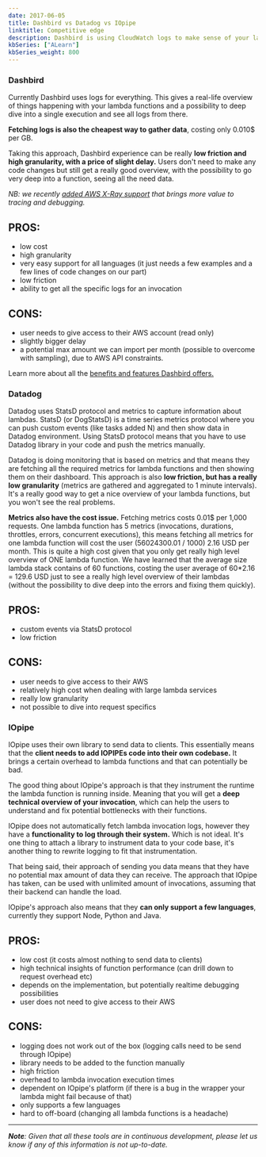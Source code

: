 ```yaml
---
date: 2017-06-05
title: Dashbird vs Datadog vs IOpipe
linktitle: Competitive edge
description: Dashbird is using CloudWatch logs to make sense of your lambda functions and to give an actionable overview.
kbSeries: ["ALearn"]
kbSeries_weight: 800
---
```


### Dashbird

Currently Dashbird uses logs for everything. This gives a real-life overview of things happening with your lambda functions and a possibility to deep dive into a single execution and see all logs from there.

**Fetching logs is also the cheapest way to gather data**, costing only 0.010$ per GB.

Taking this approach, Dashbird experience can be really **low friction and high granularity, with a price of slight delay.** Users don't need to make any code changes but still get a really good overview, with the possibility to go very deep into a function, seeing all the need data.

_NB: we recently <a href="https://dashbird.io/blog/tracing-lambda-functions-with-aws-x-ray/" target="blank"> added AWS X-Ray support<a/> that brings more value to tracing and debugging._

## PROS:
* low cost
* high granularity
* very easy support for all languages (it just needs a few examples and a few lines of code changes on our part)
* low friction
* ability to get all the specific logs for an invocation

## CONS:
* user needs to give access to their AWS account (read only)
* slightly bigger delay
* a potential max amount we can import per month (possible to overcome with sampling), due to AWS API constraints.

Learn more about all the <a href="https://dashbird.io/docs/learn/features/" target="_blank">benefits and features Dashbird offers.<a/>

### Datadog

Datadog uses StatsD protocol and metrics to capture information about lambdas. StatsD (or DogStatsD) is a time series metrics protocol where you can push custom events (like tasks added N) and then show data in Datadog environment. Using StatsD protocol means that you have to use Datadog library in your code and push the metrics manually.

Datadog is doing monitoring that is based on metrics and that means they are fetching all the required metrics for lambda functions and then showing them on their dashboard. This approach is also **low friction, but has a really low granularity** (metrics are gathered and aggregated to 1 minute intervals). It's a really good way to get a nice overview of your lambda functions, but you won't see the real problems.

**Metrics also have the cost issue.** Fetching metrics costs 0.01$ per 1,000 requests. One lambda function has 5 metrics (invocations, durations, throttles, errors, concurrent executions), this means fetching all metrics for one lambda function will cost the user (56024300.01 / 1000) 2.16 USD per month. This is quite a high cost given that you only get really high level overview of ONE lambda function. We have learned that the average size lambda stack contains of 60 functions, costing the user average of 60*2.16 = 129.6 USD just to see a really high level overview of their lambdas (without the possibility to dive deep into the errors and fixing them quickly).

## PROS:
* custom events via StatsD protocol
* low friction


## CONS:
* user needs to give access to their AWS
* relatively high cost when dealing with large lambda services
* really low granularity
* not possible to dive into request specifics

### IOpipe

IOpipe uses their own library to send data to clients. This essentially means that the **client needs to add IOPIPEs code into their own codebase.** It brings a certain overhead to lambda functions and that can potentially be bad.

The good thing about IOpipe's approach is that they instrument the runtime the lambda function is running inside. Meaning that you will get a **deep technical overview of your invocation**, which can help the users to understand and fix potential bottlenecks with their functions.

IOpipe does not automatically fetch lambda invocation logs, however they have a **functionality to log through their system.** Which is not ideal. It's one thing to attach a library to instrument data to your code base, it's another thing to rewrite logging to fit that instrumentation.

That being said, their approach of sending you data means that they have no potential max amount of data they can receive. The approach that IOpipe has taken, can be used with unlimited amount of invocations, assuming that their backend can handle the load.

IOpipe's approach also means that they **can only support a few languages**, currently they support Node, Python and Java.


## PROS:
* low cost (it costs almost nothing to send data to clients)
* high technical insights of function performance (can drill down to request overhead etc)
* depends on the implementation, but potentially realtime debugging possibilities
* user does not need to give access to their AWS



## CONS:
* logging does not work out of the box (logging calls need to be send through IOpipe)
* library needs to be added to the function manually
* high friction
* overhead to lambda invocation execution times
* dependent on IOpipe's platform (if there is a bug in the wrapper your lambda might fail because of that)
* only supports a few languages
* hard to off-board (changing all lambda functions is a headache)


---
 _**Note**: Given that all these tools are in continuous development, please let us know if any of this information is not up-to-date._

